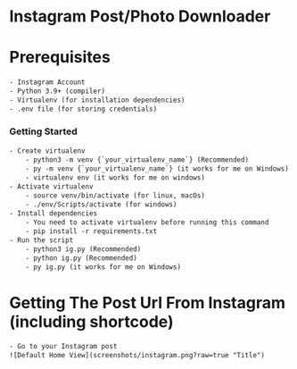 # Instagram Post/Photo Downloader

# Prerequisites
    
    - Instagram Account
    - Python 3.9+ (compiler)
    - Virtualenv (for installation dependencies)
    - .env file (for storing credentials)

### Getting Started

    - Create virtualenv
        - python3 -m venv {`your_virtualenv_name`} (Recommended)
        - py -m venv {`your_virtualenv_name`} (it works for me on Windows)
        - virtualenv env (it works for me on windows)
    - Activate virtualenv
        - source venv/bin/activate (for linux, macOs)
        - ./env/Scripts/activate (for windows)
    - Install dependencies
        - You need to activate virtualenv before running this command
        - pip install -r requirements.txt
    - Run the script
        - python3 ig.py (Recommended)
        - python ig.py (Recommended)
        - py ig.py (it works for me on Windows)

# Getting The Post Url From Instagram (including shortcode)

    - Go to your Instagram post
    ![Default Home View](screenshots/instagram.png?raw=true "Title")

